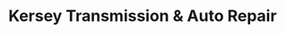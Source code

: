 ---
title: "Kersey Transmission & Auto Repair"
url: /denham-springs/kersey-transmission-und-auto-repair/
shop: Motorrad
---
